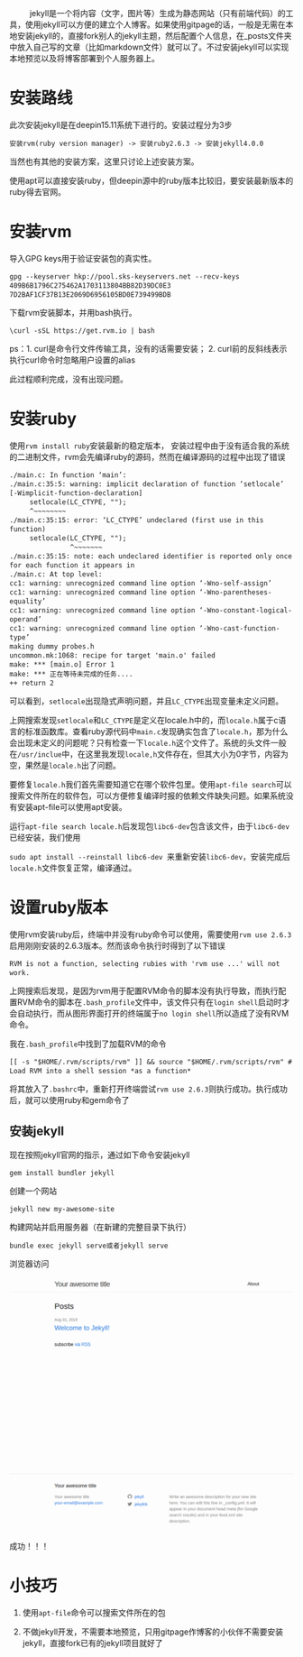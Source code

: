 &emsp; &emsp; jekyll是一个将内容（文字，图片等）生成为静态网站（只有前端代码）的工具，使用jekyll可以方便的建立个人博客。如果使用gitpage的话，一般是无需在本地安装jekyll的，直接fork别人的jekyll主题，然后配置个人信息，在_posts文件夹中放入自己写的文章（比如markdown文件）就可以了。不过安装jekyll可以实现本地预览以及将博客部署到个人服务器上。

# 安装路线

此次安装jekyll是在deepin15.11系统下进行的。安装过程分为3步

```
安装rvm(ruby version manager) -> 安装ruby2.6.3 -> 安装jekyll4.0.0
```

当然也有其他的安装方案，这里只讨论上述安装方案。

使用apt可以直接安装ruby，但deepin源中的ruby版本比较旧，要安装最新版本的ruby得去官网。

# 安装rvm

导入GPG keys用于验证安装包的真实性。

```
gpg --keyserver hkp://pool.sks-keyservers.net --recv-keys 409B6B1796C275462A1703113804BB82D39DC0E3 7D2BAF1CF37B13E2069D6956105BD0E739499BDB
```
下载rvm安装脚本，并用bash执行。
```
\curl -sSL https://get.rvm.io | bash
```
ps：1. curl是命令行文件传输工具，没有的话需要安装； 2. curl前的反斜线表示执行curl命令时忽略用户设置的alias

此过程顺利完成，没有出现问题。

# 安装ruby

使用`rvm install ruby`安装最新的稳定版本， 安装过程中由于没有适合我的系统的二进制文件，rvm会先编译ruby的源码，然而在编译源码的过程中出现了错误

```
./main.c: In function ‘main’:
./main.c:35:5: warning: implicit declaration of function ‘setlocale’ [-Wimplicit-function-declaration]
     setlocale(LC_CTYPE, "");
     ^~~~~~~~~
./main.c:35:15: error: ‘LC_CTYPE’ undeclared (first use in this function)
     setlocale(LC_CTYPE, "");
               ^~~~~~~~
./main.c:35:15: note: each undeclared identifier is reported only once for each function it appears in
./main.c: At top level:
cc1: warning: unrecognized command line option ‘-Wno-self-assign’
cc1: warning: unrecognized command line option ‘-Wno-parentheses-equality’
cc1: warning: unrecognized command line option ‘-Wno-constant-logical-operand’
cc1: warning: unrecognized command line option ‘-Wno-cast-function-type’
making dummy probes.h
uncommon.mk:1068: recipe for target 'main.o' failed
make: *** [main.o] Error 1
make: *** 正在等待未完成的任务....
++ return 2
```

可以看到，`setlocale`出现隐式声明问题，并且`LC_CTYPE`出现变量未定义问题。

上网搜索发现`setlocale`和`LC_CTYPE`是定义在locale.h中的，而`locale.h`属于c语言的标准函数库。查看ruby源代码中`main.c`发现确实包含了`locale.h`，那为什么会出现未定义的问题呢？只有检查一下`locale.h`这个文件了。系统的头文件一般在`/usr/inclue`中，在这里我发现`locale,h`文件存在，但其大小为0字节，内容为空，果然是`locale.h`出了问题。

要修复`locale.h`我们首先需要知道它在哪个软件包里。使用`apt-file search`可以搜索文件所在的软件包，可以方便修复编译时报的依赖文件缺失问题。如果系统没有安装apt-file可以使用apt安装。

运行`apt-file search locale.h`后发现包`libc6-dev`包含该文件，由于`libc6-dev`已经安装，我们使用

`sudo apt install --reinstall libc6-dev `来重新安装`libc6-dev`，安装完成后`locale.h`文件恢复正常，编译通过。

# 设置ruby版本

使用rvm安装ruby后，终端中并没有ruby命令可以使用，需要使用`rvm use 2.6.3`启用刚刚安装的2.6.3版本。然而该命令执行时得到了以下错误

```
RVM is not a function, selecting rubies with 'rvm use ...' will not work.  
```

上网搜索后发现，是因为rvm用于配置RVM命令的脚本没有执行导致，而执行配置RVM命令的脚本在`.bash_profile`文件中，该文件只有在`login shell`启动时才会自动执行，而从图形界面打开的终端属于`no login shell`所以造成了没有RVM命令。

我在`.bash_profile`中找到了加载RVM的命令

```
[[ -s "$HOME/.rvm/scripts/rvm" ]] && source "$HOME/.rvm/scripts/rvm" # Load RVM into a shell session *as a function*
```

将其放入了`.bashrc`中，重新打开终端尝试`rvm use 2.6.3`则执行成功。执行成功后，就可以使用ruby和gem命令了

## 安装jekyll

现在按照jekyll官网的指示，通过如下命令安装jekyll

```
gem install bundler jekyll
```

创建一个网站

```
jekyll new my-awesome-site
```

构建网站并启用服务器（在新建的完整目录下执行）

```
bundle exec jekyll serve或者jekyll serve
```

浏览器访问

![jekyll_cut](/assets/media/2019-09-01-jekyll安装之路/jekyll_cut.png)

成功！！！

# 小技巧

1. 使用`apt-file`命令可以搜索文件所在的包

2. 不做jekyll开发，不需要本地预览，只用gitpage作博客的小伙伴不需要安装jekyll，直接fork已有的jekyll项目就好了

